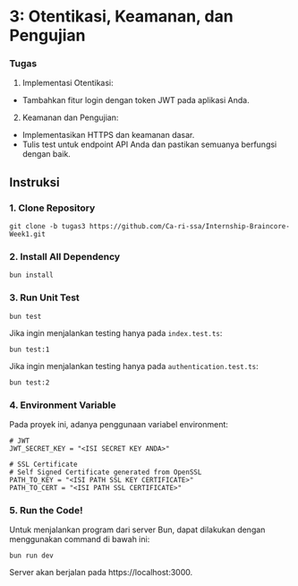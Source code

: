 ﻿# 3: Otentikasi, Keamanan, dan Pengujian
### Tugas
1. Implementasi Otentikasi:
- Tambahkan fitur login dengan token JWT pada aplikasi Anda.
2. Keamanan dan Pengujian:
- Implementasikan HTTPS dan keamanan dasar.
- Tulis test untuk endpoint API Anda dan pastikan semuanya berfungsi dengan baik.

## Instruksi
### 1. Clone Repository
```
git clone -b tugas3 https://github.com/Ca-ri-ssa/Internship-Braincore-Week1.git 
```

### 2. Install All Dependency
```
bun install
```

### 3. Run Unit Test
```
bun test
```
Jika ingin menjalankan testing hanya pada ``index.test.ts``:
```
bun test:1
```
Jika ingin menjalankan testing hanya pada ``authentication.test.ts``:
```
bun test:2
```

### 4. Environment Variable
Pada proyek ini, adanya penggunaan variabel environment:
```ls
# JWT
JWT_SECRET_KEY = "<ISI SECRET KEY ANDA>"

# SSL Certificate
# Self Signed Certificate generated from OpenSSL
PATH_TO_KEY = "<ISI PATH SSL KEY CERTIFICATE>"
PATH_TO_CERT = "<ISI PATH SSL CERTIFICATE>"
```

### 5. Run the Code!
Untuk menjalankan program dari server Bun, dapat dilakukan dengan menggunakan command di bawah ini:
```
bun run dev
```
Server akan berjalan pada https://localhost:3000.